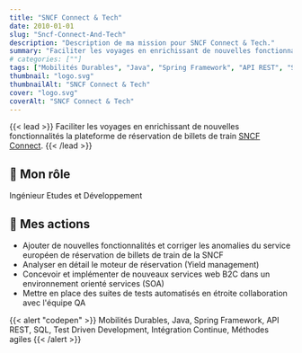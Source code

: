 ```yaml
---
title: "SNCF Connect & Tech"
date: 2010-01-01
slug: "Sncf-Connect-And-Tech"
description: "Description de ma mission pour SNCF Connect & Tech."
summary: "Faciliter les voyages en enrichissant de nouvelles fonctionnalités la plateforme de réservation de billets de train [SNCF Connect](https://www.sncf-connect.com/)."
# categories: [""]
tags: ["Mobilités Durables", "Java", "Spring Framework", "API REST", "SQL", "Test Driven Development", "Intégration Continue", "Méthodes agiles"]
thumbnail: "logo.svg"
thumbnailAlt: "SNCF Connect & Tech"
cover: "logo.svg"
coverAlt: "SNCF Connect & Tech"
---
```


{{< lead >}}
Faciliter les voyages en enrichissant de nouvelles fonctionnalités la plateforme de réservation de billets de train [SNCF Connect](https://www.sncf-connect.com/).
{{< /lead >}}

## :necktie: Mon rôle

Ingénieur Etudes et Développement

## :dart: Mes actions

* Ajouter de nouvelles fonctionnalités et corriger les anomalies du service européen de réservation de billets de train
de la SNCF
* Analyser en détail le moteur de réservation (Yield management)
* Concevoir et implémenter de nouveaux services web B2C dans un environnement orienté services (SOA)
* Mettre en place des suites de tests automatisés en étroite collaboration avec l'équipe QA

{{< alert "codepen" >}}
Mobilités Durables, Java, Spring Framework, API REST, SQL, Test Driven Development,
Intégration Continue, Méthodes agiles
{{< /alert >}}
